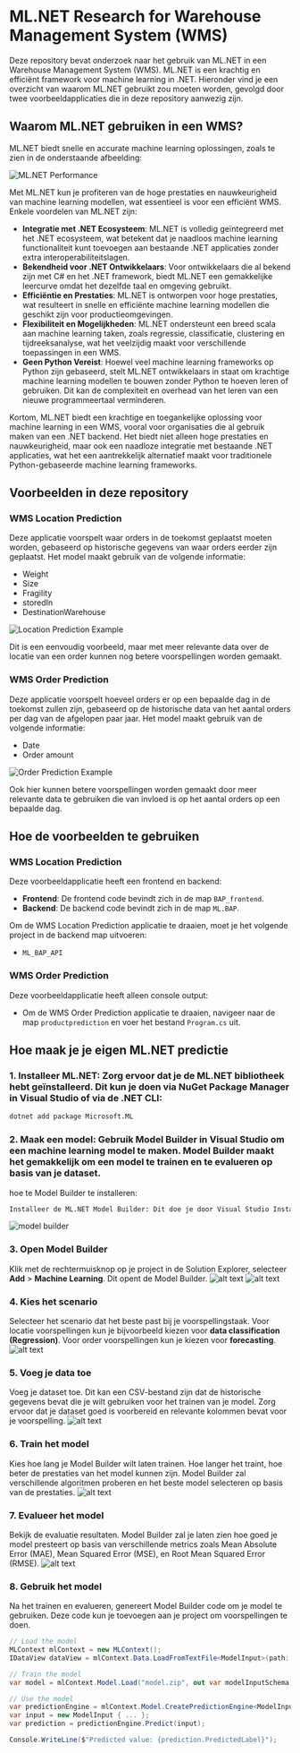 # ML.NET Research for Warehouse Management System (WMS)

Deze repository bevat onderzoek naar het gebruik van ML.NET in een Warehouse Management System (WMS). ML.NET is een krachtig en efficiënt framework voor machine learning in .NET. Hieronder vind je een overzicht van waarom ML.NET gebruikt zou moeten worden, gevolgd door twee voorbeeldapplicaties die in deze repository aanwezig zijn.

## Waarom ML.NET gebruiken in een WMS?

ML.NET biedt snelle en accurate machine learning oplossingen, zoals te zien in de onderstaande afbeelding:

![ML.NET Performance](https://dotnet.microsoft.com/blob-assets/images/illustrations/machine-learning/mlnet-high-performance.svg)

Met ML.NET kun je profiteren van de hoge prestaties en nauwkeurigheid van machine learning modellen, wat essentieel is voor een efficiënt WMS. Enkele voordelen van ML.NET zijn:

- **Integratie met .NET Ecosysteem**: ML.NET is volledig geïntegreerd met het .NET ecosysteem, wat betekent dat je naadloos machine learning functionaliteit kunt toevoegen aan bestaande .NET applicaties zonder extra interoperabiliteitslagen.
- **Bekendheid voor .NET Ontwikkelaars**: Voor ontwikkelaars die al bekend zijn met C# en het .NET framework, biedt ML.NET een gemakkelijke leercurve omdat het dezelfde taal en omgeving gebruikt.
- **Efficiëntie en Prestaties**: ML.NET is ontworpen voor hoge prestaties, wat resulteert in snelle en efficiënte machine learning modellen die geschikt zijn voor productieomgevingen.
- **Flexibiliteit en Mogelijkheden**: ML.NET ondersteunt een breed scala aan machine learning taken, zoals regressie, classificatie, clustering en tijdreeksanalyse, wat het veelzijdig maakt voor verschillende toepassingen in een WMS.
- **Geen Python Vereist**: Hoewel veel machine learning frameworks op Python zijn gebaseerd, stelt ML.NET ontwikkelaars in staat om krachtige machine learning modellen te bouwen zonder Python te hoeven leren of gebruiken. Dit kan de complexiteit en overhead van het leren van een nieuwe programmeertaal verminderen.

Kortom, ML.NET biedt een krachtige en toegankelijke oplossing voor machine learning in een WMS, vooral voor organisaties die al gebruik maken van een .NET backend. Het biedt niet alleen hoge prestaties en nauwkeurigheid, maar ook een naadloze integratie met bestaande .NET applicaties, wat het een aantrekkelijk alternatief maakt voor traditionele Python-gebaseerde machine learning frameworks.

## Voorbeelden in deze repository

### WMS Location Prediction

Deze applicatie voorspelt waar orders in de toekomst geplaatst moeten worden, gebaseerd op historische gegevens van waar orders eerder zijn geplaatst. Het model maakt gebruik van de volgende informatie:

- Weight
- Size
- Fragility
- storedIn
- DestinationWarehouse

![Location Prediction Example](./images/WMS.png)

Dit is een eenvoudig voorbeeld, maar met meer relevante data over de locatie van een order kunnen nog betere voorspellingen worden gemaakt.

### WMS Order Prediction

Deze applicatie voorspelt hoeveel orders er op een bepaalde dag in de toekomst zullen zijn, gebaseerd op de historische data van het aantal orders per dag van de afgelopen paar jaar. Het model maakt gebruik van de volgende informatie:

- Date
- Order amount

![Order Prediction Example](./images/order_predictie.png)

Ook hier kunnen betere voorspellingen worden gemaakt door meer relevante data te gebruiken die van invloed is op het aantal orders op een bepaalde dag.


## Hoe de voorbeelden te gebruiken

### WMS Location Prediction

Deze voorbeeldapplicatie heeft een frontend en backend:

- **Frontend**: De frontend code bevindt zich in de map `BAP_frontend`.
- **Backend**: De backend code bevindt zich in de map `ML.BAP`.

Om de WMS Location Prediction applicatie te draaien, moet je het volgende project in de backend map uitvoeren:
- `ML_BAP_API`

### WMS Order Prediction

Deze voorbeeldapplicatie heeft alleen console output:

- Om de WMS Order Prediction applicatie te draaien, navigeer naar de map `productprediction` en voer het bestand `Program.cs` uit.

## Hoe maak je je eigen ML.NET predictie

### 1. **Installeer ML.NET**: Zorg ervoor dat je de ML.NET bibliotheek hebt geïnstalleerd. Dit kun je doen via NuGet Package Manager in Visual Studio of via de .NET CLI:
   ```bash
   dotnet add package Microsoft.ML
   ```
### 2. **Maak een model**: Gebruik Model Builder in Visual Studio om een machine learning model te maken. Model Builder maakt het gemakkelijk om een model te trainen en te evalueren op basis van je dataset.
hoe te Model Builder te installeren:
```bash
Installeer de ML.NET Model Builder: Dit doe je door Visual Studio Installer te openen, je huidige Visual Studio installatie te wijzigen en de ML.NET Model Builder te selecteren.
   ```
![model builder
](./images/image.png)
### 3. Open Model Builder

Klik met de rechtermuisknop op je project in de Solution Explorer, selecteer **Add** > **Machine Learning**. Dit opent de Model Builder.
![alt text](./images/image-1.png)
![alt text](./images/image-2.png)
### 4. Kies het scenario

Selecteer het scenario dat het beste past bij je voorspellingstaak. Voor locatie voorspellingen kun je bijvoorbeeld kiezen voor **data classification (Regression)**. Voor order voorspellingen kun je kiezen voor **forecasting**.
![alt text](./images/image-3.png)

### 5. Voeg je data toe

Voeg je dataset toe. Dit kan een CSV-bestand zijn dat de historische gegevens bevat die je wilt gebruiken voor het trainen van je model. Zorg ervoor dat je dataset goed is voorbereid en relevante kolommen bevat voor je voorspelling.
![alt text](./images/image-4.png)
### 6. Train het model

Kies hoe lang je Model Builder wilt laten trainen. Hoe langer het traint, hoe beter de prestaties van het model kunnen zijn. Model Builder zal verschillende algoritmen proberen en het beste model selecteren op basis van de prestaties.
![alt text](./images/image-5.png)
### 7. Evalueer het model

Bekijk de evaluatie resultaten. Model Builder zal je laten zien hoe goed je model presteert op basis van verschillende metrics zoals Mean Absolute Error (MAE), Mean Squared Error (MSE), en Root Mean Squared Error (RMSE).
![alt text](./images/image-6.png)
### 8. Gebruik het model

Na het trainen en evalueren, genereert Model Builder code om je model te gebruiken. Deze code kun je toevoegen aan je project om voorspellingen te doen.

```csharp
// Load the model
MLContext mlContext = new MLContext();
IDataView dataView = mlContext.Data.LoadFromTextFile<ModelInput>(path: "your-data.csv", hasHeader: true, separatorChar: ',');

// Train the model
var model = mlContext.Model.Load("model.zip", out var modelInputSchema);

// Use the model
var predictionEngine = mlContext.Model.CreatePredictionEngine<ModelInput, ModelOutput>(model);
var input = new ModelInput { ... };
var prediction = predictionEngine.Predict(input);

Console.WriteLine($"Predicted value: {prediction.PredictedLabel}");